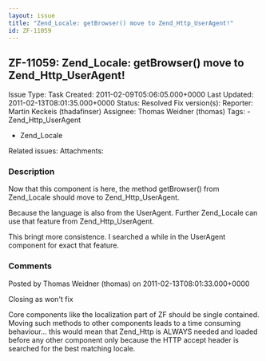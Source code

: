 ```yaml
---
layout: issue
title: "Zend_Locale: getBrowser() move to Zend_Http_UserAgent!"
id: ZF-11059
---
```


ZF-11059: Zend\_Locale: getBrowser() move to Zend\_Http\_UserAgent!
-------------------------------------------------------------------

 Issue Type: Task Created: 2011-02-09T05:06:05.000+0000 Last Updated: 2011-02-13T08:01:35.000+0000 Status: Resolved Fix version(s): 
 Reporter:  Martin Keckeis (thadafinser)  Assignee:  Thomas Weidner (thomas)  Tags: - Zend\_Http\_UserAgent
- Zend\_Locale
 
 Related issues: 
 Attachments: 
### Description

Now that this component is here, the method getBrowser() from Zend\_Locale should move to Zend\_Http\_UserAgent.

Because the language is also from the UserAgent. Further Zend\_Locale can use that feature from Zend\_Http\_UserAgent.

This bringt more consistence. I searched a while in the UserAgent component for exact that feature.

 

 

### Comments

Posted by Thomas Weidner (thomas) on 2011-02-13T08:01:33.000+0000

Closing as won't fix

Core components like the localization part of ZF should be single contained. Moving such methods to other components leads to a time consuming behaviour... this would mean that Zend\_Http is ALWAYS needed and loaded before any other component only because the HTTP accept header is searched for the best matching locale.

 

 